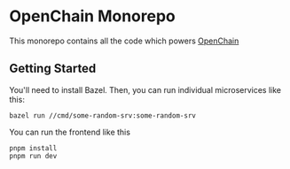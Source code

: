 # OpenChain Monorepo

This monorepo contains all the code which powers [OpenChain](https://openchain.xyz)

## Getting Started

You'll need to install Bazel. Then, you can run individual microservices like this:

```
bazel run //cmd/some-random-srv:some-random-srv
```

You can run the frontend like this

```
pnpm install
pnpm run dev
```
